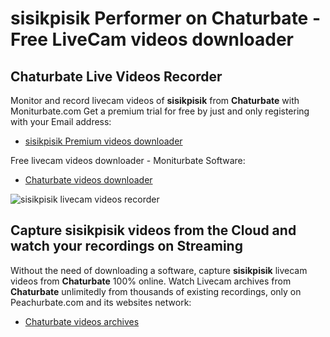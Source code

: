 # sisikpisik Performer on Chaturbate - Free LiveCam videos downloader

## Chaturbate Live Videos Recorder

Monitor and record livecam videos of **sisikpisik** from **Chaturbate** with Moniturbate.com
Get a premium trial for free by just and only registering with your Email address:
* [sisikpisik Premium videos downloader](https://moniturbate.com/request-demo-licence-key.html)

Free livecam videos downloader - Moniturbate Software:
* [Chaturbate videos downloader](https://moniturbate.com/moniturbate-download-software.html)

![sisikpisik livecam videos recorder](https://peachurnet.com/templates/moniturbate-software.png)


## Capture sisikpisik videos from the Cloud and watch your recordings on Streaming

Without the need of downloading a software, capture **sisikpisik** livecam videos from **Chaturbate** 100% online.
Watch Livecam archives from **Chaturbate** unlimitedly from thousands of existing recordings, only on Peachurbate.com and its websites network:
* [Chaturbate videos archives](https://peachurnet.com/)
